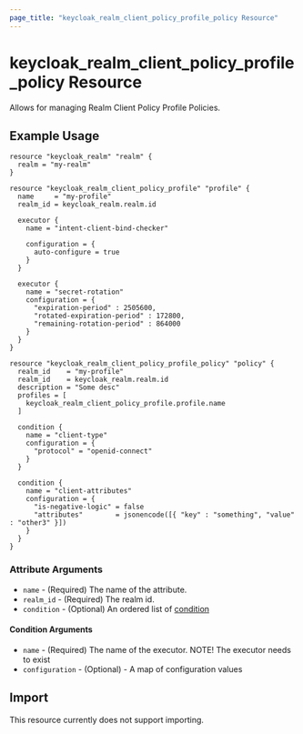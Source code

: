 ```yaml
---
page_title: "keycloak_realm_client_policy_profile_policy Resource"
---
```


# keycloak_realm_client_policy_profile_policy Resource

Allows for managing Realm Client Policy Profile Policies.

## Example Usage

```hcl
resource "keycloak_realm" "realm" {
  realm = "my-realm"
}

resource "keycloak_realm_client_policy_profile" "profile" {
  name     = "my-profile"
  realm_id = keycloak_realm.realm.id

  executor {
    name = "intent-client-bind-checker"

    configuration = {
      auto-configure = true
    }
  }

  executor {
    name = "secret-rotation"
    configuration = {
      "expiration-period" : 2505600,
      "rotated-expiration-period" : 172800,
      "remaining-rotation-period" : 864000
    }
  }
}

resource "keycloak_realm_client_policy_profile_policy" "policy" {
  realm_id    = "my-profile"
  realm_id    = keycloak_realm.realm.id
  description = "Some desc"
  profiles = [
    keycloak_realm_client_policy_profile.profile.name
  ]

  condition {
    name = "client-type"
    configuration = {
      "protocol" = "openid-connect"
    }
  }

  condition {
    name = "client-attributes"
    configuration = {
      "is-negative-logic" = false
      "attributes"        = jsonencode([{ "key" : "something", "value" : "other3" }])
    }
  }
}

```

### Attribute Arguments

- `name` - (Required) The name of the attribute.
- `realm_id` - (Required) The realm id.
- `condition` - (Optional) An ordered list of [condition](#condition-arguments)

#### Condition Arguments

- `name` - (Required) The name of the executor. NOTE! The executor needs to exist
- `configuration` - (Optional) - A map of configuration values

## Import

This resource currently does not support importing.
